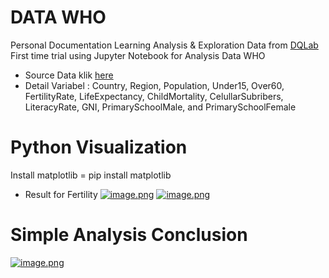 # DATA WHO

Personal Documentation Learning Analysis & Exploration Data from [DQLab](https://dqlab.id/)
First time trial using Jupyter Notebook for Analysis Data WHO 
- Source Data klik [here](https://prod-edxapp.edx-cdn.org/assets/courseware/v1/ccdc87b80d92a9c24de2f04daec5bb58/asset-v1:MITx+15.071x+3T2019+type@asset+block/WHO.csv)
- Detail Variabel : Country, Region, Population, Under15, Over60, FertilityRate, LifeExpectancy, ChildMortality, CelullarSubribers, LiteracyRate, GNI, PrimarySchoolMale, and PrimarySchoolFemale

# Python Visualization
Install matplotlib = pip install matplotlib
- Result for Fertility 
[![image.png](https://i.postimg.cc/HLY8hxgG/image.png)](https://postimg.cc/G4fpBbtz)
[![image.png](https://i.postimg.cc/HWZz0qbs/image.png)](https://postimg.cc/3WG2YbLP)

# Simple Analysis Conclusion 
[![image.png](https://i.postimg.cc/nhZkYB3p/image.png)](https://postimg.cc/gnS8GX9T)
